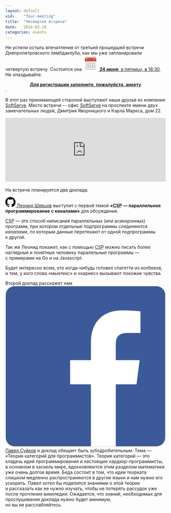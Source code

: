 ```yaml
---
layout: default
uid:    "four-meeting"
title:  "Четвертая встреча"
date:   2016-05-18
categories: events
---
```

Не&nbsp;успели остыть впечатления от&nbsp;третьей прошедшей встречи Днепропетровского лямбдаклуба, как мы&nbsp;уже запланировали четвертую встречу. Состоится она [<img src="/images/c.svg" class="img-svg" /> **24&nbsp;июня**, в&nbsp;пятницу, в 18:30](/ical/meeting4.ics). Не опаздывайте.

<a style="text-align: center; font-weight: bold; display: block; text-decoration: underline;" href="http://goo.gl/forms/d7XqmuH5jrOdbDBH3">Для регистрации заполните, пожалуйста, анкету</a>.

В этот раз принимающей стороной выступают наши друзья из компании [SoftServe](https://softserve.ua/). Место встречи -- офис [SoftServe](https://softserve.ua/) на проспекте имени двух замечательных людей, Дмитрия Яворницкого и Карла Маркса, дом 22.

<iframe src="https://www.google.com/maps/embed?pb=!1m18!1m12!1m3!1d2645.9313982797453!2d35.05748301549409!3d48.45784577925026!2m3!1f0!2f0!3f0!3m2!1i1024!2i768!4f13.1!3m3!1m2!1s0x40dbe2d0bc1be33f%3A0x76f376cd8d7c147!2z0JDRgtGA0LjRg9C8!5e0!3m2!1sru!2sua!4v1464272690920" width="100%" height="200" frameborder="0" style="border:0" allowfullscreen></iframe>


На встрече планируется два доклада.

[<img src="/images/g.svg" class="img-svg" /> Леонид Шевцов](https://github.com/leonid-shevtsov) выступит с&nbsp;первой темой **&laquo;<abbr title="Communicating sequential processes">CSP</abbr>&nbsp;&mdash; параллельное программирование с&nbsp;каналами&raquo;** для обсуждения.

<abbr title="Communicating sequential processes">CSP</abbr>&nbsp;&mdash; это способ написания параллельных (или асинхронных) программ, при котором отдельные подпрограммы соединяются _каналами_, по&nbsp;которым данные перетекают от&nbsp;одной подпрограммы к&nbsp;другой.

Так&nbsp;же Леонид покажет, как с&nbsp;помощью <abbr title="Communicating sequential processes">CSP</abbr> можно писать более наглядные и&nbsp;понятные человеку паралельные программы&nbsp;&mdash; с&nbsp;примерами на&nbsp;Go и&nbsp;на&nbsp;Javascript.

Будет интересно всем, кто когда-нибудь готовил спагетти из&nbsp;колбеков, и&nbsp;тем, у&nbsp;кого слова &laquo;мьютекс&raquo; и&nbsp;&laquo;кариес&raquo; вызывают похожие чувства.

Второй доклад расскажет нам [<img src="/images/f.svg" class="img-svg" /> Павел Суйков](https://www.facebook.com/726136780) и&nbsp;доклад обещает быть зубодробительным. Тема&nbsp;&mdash; &laquo;Теория категорий для программистов&raquo;. Теория категорий&nbsp;&mdash; это кладезь идей программирования и&nbsp;настоящие хардкор-программисты, в&nbsp;основном в&nbsp;хаскель&nbsp;мире, вдохновляются этим разделом математики уже очень долгое время. Беда состоит в&nbsp;том, что идеи теорката слишком медленно распространяются в&nbsp;другие языки и&nbsp;нам нужно его ускорить. Павел хотел&nbsp;бы поделится знаниями о&nbsp;этой теории и&nbsp;рассказать как ее&nbsp;нужно изучать, чтобы не&nbsp;потерять рассудок уже после прочтения википедии. Ожидается, что знаний, необходимых для прослушивания доклада нужно будет минимум, но&nbsp;вы&nbsp;не&nbsp;расслабляйтесь.
